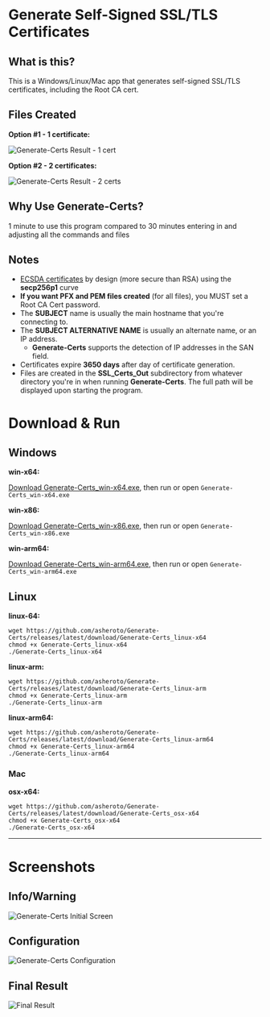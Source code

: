 # Generate Self-Signed SSL/TLS Certificates

## What is this?

This is a Windows/Linux/Mac app that generates self-signed SSL/TLS certificates, including the Root CA cert.

## Files Created

**Option #1 - 1 certificate:**

![Generate-Certs Result - 1 cert](https://github.com/asheroto/Generate-Certs/blob/master/screenshots/4.png)

**Option #2 - 2 certificates:**

![Generate-Certs Result - 2 certs](https://github.com/asheroto/Generate-Certs/blob/master/screenshots/5.png)

## Why Use Generate-Certs?
1 minute to use this program compared to 30 minutes entering in and adjusting all the commands and files

## Notes

- [ECSDA certificates](https://blog.cloudflare.com/ecdsa-the-digital-signature-algorithm-of-a-better-internet/) by design (more secure than RSA) using the **secp256p1** curve
- **If you want PFX and PEM files created** (for all files), you MUST set a Root CA Cert password.
- The **SUBJECT** name is usually the main hostname that you're connecting to.
- The **SUBJECT ALTERNATIVE NAME** is usually an alternate name, or an IP address.
	- **Generate-Certs** supports the detection of IP addresses in the SAN field.
- Certificates expire **3650 days** after day of certificate generation.
- Files are created in the **SSL_Certs_Out** subdirectory from whatever directory you're in when running **Generate-Certs**.  The full path will be displayed upon starting the program.

# Download & Run

## Windows

**win-x64:**

[Download Generate-Certs_win-x64.exe](<https://github.com/asheroto/Generate-Certs/releases/latest/download/Generate-Certs_win-x64.exe>), then run or open `Generate-Certs_win-x64.exe`

**win-x86:**

[Download Generate-Certs_win-x86.exe](<https://github.com/asheroto/Generate-Certs/releases/latest/download/Generate-Certs_win-x86.exe>), then run or open `Generate-Certs_win-x86.exe`

**win-arm64:**

[Download Generate-Certs_win-arm64.exe](<https://github.com/asheroto/Generate-Certs/releases/latest/download/Generate-Certs_win-arm64.exe>), then run or open `Generate-Certs_win-arm64.exe`

## Linux

**linux-64:**
```
wget https://github.com/asheroto/Generate-Certs/releases/latest/download/Generate-Certs_linux-x64
chmod +x Generate-Certs_linux-x64
./Generate-Certs_linux-x64
```

**linux-arm:**
```
wget https://github.com/asheroto/Generate-Certs/releases/latest/download/Generate-Certs_linux-arm
chmod +x Generate-Certs_linux-arm
./Generate-Certs_linux-arm
```

**linux-arm64:**
```
wget https://github.com/asheroto/Generate-Certs/releases/latest/download/Generate-Certs_linux-arm64
chmod +x Generate-Certs_linux-arm64
./Generate-Certs_linux-arm64
```

### Mac

**osx-x64:**
```
wget https://github.com/asheroto/Generate-Certs/releases/latest/download/Generate-Certs_osx-x64
chmod +x Generate-Certs_osx-x64
./Generate-Certs_osx-x64
```

---

# Screenshots

## Info/Warning
![Generate-Certs Initial Screen](https://github.com/asheroto/Generate-Certs/blob/master/screenshots/1.png)

## Configuration
![Generate-Certs Configuration](https://github.com/asheroto/Generate-Certs/blob/master/screenshots/2.png)

## Final Result
![Final Result](https://github.com/asheroto/Generate-Certs/blob/master/screenshots/3.png)
